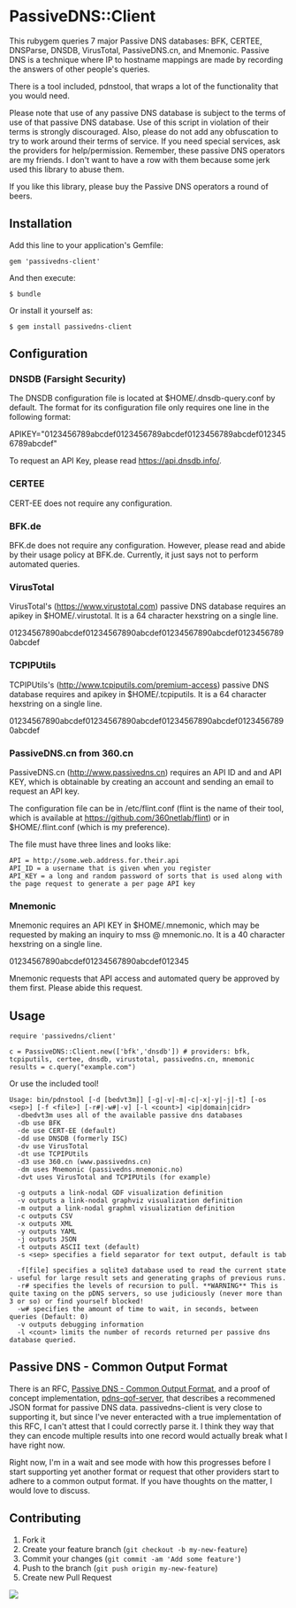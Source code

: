 # PassiveDNS::Client

This rubygem queries 7 major Passive DNS databases: BFK, CERTEE, DNSParse, DNSDB, VirusTotal, PassiveDNS.cn, and Mnemonic.
Passive DNS is a technique where IP to hostname mappings are made by recording the answers of other people's queries.  

There is a tool included, pdnstool, that wraps a lot of the functionality that you would need.

Please note that use of any passive DNS database is subject to the terms of use of that passive DNS database.  Use of this script in violation of their terms is strongly discouraged.  Also, please do not add any obfuscation to try to work around their terms of service.  If you need special services, ask the providers for help/permission.  Remember, these passive DNS operators are my friends.  I don't want to have a row with them because some jerk used this library to abuse them.

If you like this library, please buy the Passive DNS operators a round of beers.

## Installation

Add this line to your application's Gemfile:

    gem 'passivedns-client'

And then execute:

    $ bundle

Or install it yourself as:

    $ gem install passivedns-client

## Configuration

### DNSDB (Farsight Security)

The DNSDB configuration file is located at $HOME/.dnsdb-query.conf by default. The format for its configuration file only requires one line in the following format:

  APIKEY="0123456789abcdef0123456789abcdef0123456789abcdef0123456789abcdef"

To request an API Key, please read https://api.dnsdb.info/.

### CERTEE

CERT-EE does not require any configuration.

### BFK.de

BFK.de does not require any configuration. However, please read and abide by their usage policy at BFK.de. Currently, it just says not to perform automated queries.

### VirusTotal

VirusTotal's  (https://www.virustotal.com) passive DNS database requires an apikey in $HOME/.virustotal.  It is a 64 character hexstring on a single line.

  01234567890abcdef01234567890abcdef01234567890abcdef01234567890abcdef


### TCPIPUtils

TCPIPUtils's (http://www.tcpiputils.com/premium-access) passive DNS database requires and apikey in $HOME/.tcpiputils.  It is a 64 character hexstring on a single line.

  01234567890abcdef01234567890abcdef01234567890abcdef01234567890abcdef


### PassiveDNS.cn from 360.cn

PassiveDNS.cn (http://www.passivedns.cn) requires an API ID and and API KEY, which is obtainable by creating an account and sending an email to request an API key.  

The configuration file can be in /etc/flint.conf (flint is the name of their tool, which is available at <a href='https://github.com/360netlab/flint'>https://github.com/360netlab/flint</a>) or in $HOME/.flint.conf (which is my preference).

The file must have three lines and looks like:

	API = http://some.web.address.for.their.api
	API_ID = a username that is given when you register
	API_KEY = a long and random password of sorts that is used along with the page request to generate a per page API key

### Mnemonic

Mnemonic requires an API KEY in $HOME/.mnemonic, which may be requested by making an inquiry to mss @ mnemonic.no. It is a 40 character hexstring on a single line. 

  01234567890abcdef01234567890abcdef012345

Mnemonic requests that API access and automated query be approved by them first. Please abide this request.


## Usage

	require 'passivedns/client'
	
	c = PassiveDNS::Client.new(['bfk','dnsdb']) # providers: bfk, tcpiputils, certee, dnsdb, virustotal, passivedns.cn, mnemonic
	results = c.query("example.com")
	
Or use the included tool!

	Usage: bin/pdnstool [-d [bedvt3m]] [-g|-v|-m|-c|-x|-y|-j|-t] [-os <sep>] [-f <file>] [-r#|-w#|-v] [-l <count>] <ip|domain|cidr>
	  -dbedvt3m uses all of the available passive dns databases
	  -db use BFK
	  -de use CERT-EE (default)
	  -dd use DNSDB (formerly ISC)
	  -dv use VirusTotal
	  -dt use TCPIPUtils
	  -d3 use 360.cn (www.passivedns.cn)
	  -dm uses Mnemonic (passivedns.mnemonic.no)
	  -dvt uses VirusTotal and TCPIPUtils (for example)

	  -g outputs a link-nodal GDF visualization definition
	  -v outputs a link-nodal graphviz visualization definition
	  -m output a link-nodal graphml visualization definition
	  -c outputs CSV
	  -x outputs XML
	  -y outputs YAML
	  -j outputs JSON
	  -t outputs ASCII text (default)
	  -s <sep> specifies a field separator for text output, default is tab

	  -f[file] specifies a sqlite3 database used to read the current state - useful for large result sets and generating graphs of previous runs.
	  -r# specifies the levels of recursion to pull. **WARNING** This is quite taxing on the pDNS servers, so use judiciously (never more than 3 or so) or find yourself blocked!
	  -w# specifies the amount of time to wait, in seconds, between queries (Default: 0)
	  -v outputs debugging information
	  -l <count> limits the number of records returned per passive dns database queried.

## Passive DNS - Common Output Format

There is an RFC, <a href='http://tools.ietf.org/html/draft-dulaunoy-kaplan-passive-dns-cof-01'>Passive DNS - Common Output Format</a>, and a proof of concept implementation, <a href='https://github.com/adulau/pdns-qof-server'>pdns-qof-server</a>, that describes a recommened JSON format for passive DNS data.  passivedns-client is very close to supporting it, but since I've never enteracted with a true implementation of this RFC, I can't attest that I could correctly parse it.  I think they way that they can encode multiple results into one record would actually break what I have right now.

Right now, I'm in a wait and see mode with how this progresses before I start supporting yet another format or request that other providers start to adhere to a common output format.  If you have thoughts on the matter, I would love to discuss.

## Contributing

1. Fork it
2. Create your feature branch (`git checkout -b my-new-feature`)
3. Commit your changes (`git commit -am 'Add some feature'`)
4. Push to the branch (`git push origin my-new-feature`)
5. Create new Pull Request

<a href='mailto:github@chrislee[dot]dhs[dot]org[stop here]xxx'><img src='http://chrisleephd.us/images/github-email.png?passivedns-client'></a>
